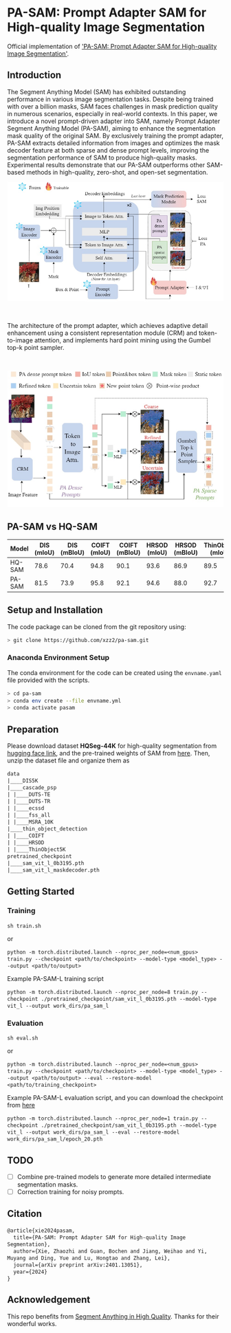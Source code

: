 # PA-SAM: Prompt Adapter SAM for High-quality Image Segmentation

Official implementation of [&#39;PA-SAM: Prompt Adapter SAM for High-quality Image Segmentation&#39;](https://arxiv.org/abs/2401.13051).

## Introduction

The Segment Anything Model (SAM) has exhibited outstanding performance in various image segmentation tasks. Despite being trained with over a billion masks, SAM faces challenges in mask prediction quality in numerous scenarios, especially in real-world contexts. In this paper, we introduce a novel prompt-driven adapter into SAM, namely Prompt Adapter Segment Anything Model (PA-SAM), aiming to enhance the segmentation mask quality of the original SAM. By exclusively training the prompt adapter, PA-SAM extracts detailed information from images and optimizes the mask decoder feature at both sparse and dense prompt levels, improving the segmentation performance of SAM to produce high-quality masks. Experimental results demonstrate that our PA-SAM outperforms other SAM-based methods in high-quality, zero-shot, and open-set segmentation.

<p align="center">
  <img width="700" alt="image" src='figs/pa-sam-framework.jpg'>
</p>
<br>

The architecture of the prompt adapter, which achieves adaptive detail enhancement using a consistent representation module (CRM) and token-to-image attention, and implements hard point mining using the Gumbel top-k point sampler.

<br>
<p align="center">
  <img width="600" alt="image" src='figs/prompt-adapter.jpg'>
</p>

## PA-SAM vs HQ-SAM

| Model  | DIS  (mIoU) | DIS (mBIoU) | COIFT (mIoU) | COIFT (mBIoU) | HRSOD (mIoU) | HRSOD (mBIoU) | ThinObject (mIoU) | ThinObject (mBIoU) | Average (mIoU) | Average (mBIoU) |
|--------|----------|-----------|------------|-------------|------------|-------------|------------------|-------------------|---------------|----------------|
| HQ-SAM | 78.6     | 70.4      | 94.8       | 90.1        | 93.6       | 86.9        | 89.5             | 79.9              | 89.1          | 81.8           |
| PA-SAM | 81.5     | 73.9      | 95.8       | 92.1        | 94.6       | 88.0        | 92.7             | 84.0              | 91.2          | 84.5           |

<!-- 
<br>
<img width="1000" alt="image" src='figs/prompt-adapter.jpg'>
-->


## Setup and Installation

The code package can be cloned from the git repository using:

```bash
> git clone https://github.com/xzz2/pa-sam.git
```

### Anaconda Environment Setup

The conda environment for the code can be created using the `envname.yaml` file provided with the scripts.

```bash
> cd pa-sam
> conda env create --file envname.yml
> conda activate pasam
```

## Preparation

Please download dataset **HQSeg-44K** for high-quality segmentation from [hugging face link](https://huggingface.co/sam-hq-team/sam-hq-training/tree/main/data), and the pre-trained weights of SAM from [here](https://dl.fbaipublicfiles.com/segment_anything/sam_vit_l_0b3195.pth). Then, unzip the dataset file and organize them as

```
data
|____DIS5K
|____cascade_psp
| |____DUTS-TE
| |____DUTS-TR
| |____ecssd
| |____fss_all
| |____MSRA_10K
|____thin_object_detection
| |____COIFT
| |____HRSOD
| |____ThinObject5K
pretrained_checkpoint
|____sam_vit_l_0b3195.pth
|____sam_vit_l_maskdecoder.pth
```

## Getting Started

### Training

```
sh train.sh
```

or

```
python -m torch.distributed.launch --nproc_per_node=<num_gpus> train.py --checkpoint <path/to/checkpoint> --model-type <model_type> --output <path/to/output>
```

Example PA-SAM-L training script

```
python -m torch.distributed.launch --nproc_per_node=8 train.py --checkpoint ./pretrained_checkpoint/sam_vit_l_0b3195.pth --model-type vit_l --output work_dirs/pa_sam_l
```

### Evaluation

```
sh eval.sh
```

or

```
python -m torch.distributed.launch --nproc_per_node=<num_gpus> train.py --checkpoint <path/to/checkpoint> --model-type <model_type> --output <path/to/output> --eval --restore-model <path/to/training_checkpoint>
```

Example PA-SAM-L evaluation script, and you can download the checkpoint from [here](https://pan.baidu.com/s/1PGfooGqweEPeXWvA5c55EA?pwd=wr97)

```
python -m torch.distributed.launch --nproc_per_node=1 train.py --checkpoint ./pretrained_checkpoint/sam_vit_l_0b3195.pth --model-type vit_l --output work_dirs/pa_sam_l --eval --restore-model work_dirs/pa_sam_l/epoch_20.pth
```

## TODO

- [ ] Combine pre-trained models to generate more detailed intermediate segmentation masks.
- [ ] Correction training for noisy prompts.

## Citation

```
@article{xie2024pasam,
  title={PA-SAM: Prompt Adapter SAM for High-quality Image Segmentation},
  author={Xie, Zhaozhi and Guan, Bochen and Jiang, Weihao and Yi, Muyang and Ding, Yue and Lu, Hongtao and Zhang, Lei},
  journal={arXiv preprint arXiv:2401.13051},
  year={2024}
}
```

## Acknowledgement

This repo benefits from [Segment Anything in High Quality](https://github.com/SysCV/sam-hq). Thanks for their wonderful works.
